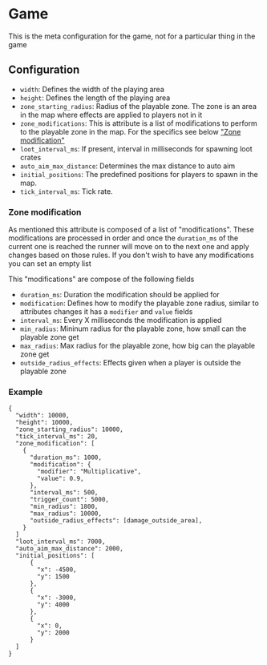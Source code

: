 # Game

This is the meta configuration for the game, not for a particular thing in the game

## Configuration

- `width`: Defines the width of the playing area
- `height`: Defines the length of the playing area
- `zone_starting_radius`: Radius of the playable zone. The zone is an area in the map where effects are applied to players not in it
- `zone_modifications`: This is attribute is a list of modifications to perform to the playable zone in the map. For the specifics see below ["Zone modification"](#zone-modification)
- `loot_interval_ms`: If present, interval in milliseconds for spawning loot crates
- `auto_aim_max_distance`: Determines the max distance to auto aim
- `initial_positions`: The predefined positions for players to spawn in the map.
- `tick_interval_ms`: Tick rate.

### Zone modification

As mentioned this attribute is composed of a list of "modifications". These modifications are processed in order and once the `duration_ms` of the current one is reached the runner will move on to the next one and apply changes based on those rules. If you don't wish to have any modifications you can set an empty list

This "modifications" are compose of the following fields

- `duration_ms`: Duration the modification should be applied for
- `modification`: Defines how to modify the playable zone radius, similar to attributes changes it has a `modifier` and `value` fields
- `interval_ms`: Every X milliseconds the modification is applied
- `min_radius`: Mininum radius for the playable zone, how small can the playable zone get
- `max_radius`: Max radius for the playable zone, how big can the playable zone get
- `outside_radius_effects`: Effects given when a player is outside the playable zone

### Example

```
{
  "width": 10000,
  "height": 10000,
  "zone_starting_radius": 10000,
  "tick_interval_ms": 20,
  "zone_modification": [
    {
      "duration_ms": 1000,
      "modification": {
        "modifier": "Multiplicative",
        "value": 0.9,
      },
      "interval_ms": 500,
      "trigger_count": 5000,
      "min_radius": 1800,
      "max_radius": 10000,
      "outside_radius_effects": [damage_outside_area],
    }
  ]
  "loot_interval_ms": 7000,
  "auto_aim_max_distance": 2000,
  "initial_positions": [
      {
        "x": -4500,
        "y": 1500
      },
      {
        "x": -3000,
        "y": 4000
      },
      {
        "x": 0,
        "y": 2000
      }
  ]
}
```
